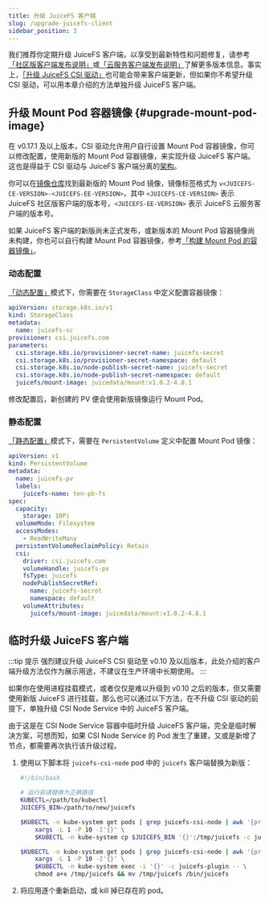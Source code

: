 ```yaml
---
title: 升级 JuiceFS 客户端
slug: /upgrade-juicefs-client
sidebar_position: 3
---
```


我们推荐你定期升级 JuiceFS 客户端，以享受到最新特性和问题修复，请参考[「社区版客户端发布说明」](https://github.com/juicedata/juicefs/releases)或[「云服务客户端发布说明」](https://juicefs.com/docs/zh/cloud/release)了解更多版本信息。事实上，[「升级 JuiceFS CSI 驱动」](./upgrade-csi-driver.md)也可能会带来客户端更新，但如果你不希望升级 CSI 驱动，可以用本章介绍的方法单独升级 JuiceFS 客户端。

## 升级 Mount Pod 容器镜像 {#upgrade-mount-pod-image}

在 v0.17.1 及以上版本，CSI 驱动允许用户自行设置 Mount Pod 容器镜像，你可以修改配置，使用新版的 Mount Pod 容器镜像，来实现升级 JuiceFS 客户端。这也是得益于 CSI 驱动与 JuiceFS 客户端分离的[架构](../introduction.md#architecture)。

你可以在[镜像仓库](https://hub.docker.com/r/juicedata/mount/tags?page=1&ordering=last_updated&name=v)找到最新版的 Mount Pod 镜像，镜像标签格式为 `v<JUICEFS-CE-VERSION>-<JUICEFS-EE-VERSION>`，其中 `<JUICEFS-CE-VERSION>` 表示 JuiceFS 社区版客户端的版本号，`<JUICEFS-EE-VERSION>` 表示 JuiceFS 云服务客户端的版本号。

如果 JuiceFS 客户端的新版尚未正式发布，或新版本的 Mount Pod 容器镜像尚未构建，你也可以自行构建 Mount Pod 容器镜像，参考[「构建 Mount Pod 的容器镜像」](../guide/custom-image.md#build-mount-pod-image)。

### 动态配置

[「动态配置」](../guide/pv.md#dynamic-provisioning)模式下，你需要在 `StorageClass` 中定义配置容器镜像：

```yaml {11}
apiVersion: storage.k8s.io/v1
kind: StorageClass
metadata:
  name: juicefs-sc
provisioner: csi.juicefs.com
parameters:
  csi.storage.k8s.io/provisioner-secret-name: juicefs-secret
  csi.storage.k8s.io/provisioner-secret-namespace: default
  csi.storage.k8s.io/node-publish-secret-name: juicefs-secret
  csi.storage.k8s.io/node-publish-secret-namespace: default
  juicefs/mount-image: juicedata/mount:v1.0.2-4.8.1
```

修改配置后，新创建的 PV 便会使用新版镜像运行 Mount Pod。

### 静态配置

[「静态配置」](../guide/pv.md#static-provisioning)模式下，需要在 `PersistentVolume` 定义中配置 Mount Pod 镜像：

```yaml {22}
apiVersion: v1
kind: PersistentVolume
metadata:
  name: juicefs-pv
  labels:
    juicefs-name: ten-pb-fs
spec:
  capacity:
    storage: 10Pi
  volumeMode: Filesystem
  accessModes:
    - ReadWriteMany
  persistentVolumeReclaimPolicy: Retain
  csi:
    driver: csi.juicefs.com
    volumeHandle: juicefs-pv
    fsType: juicefs
    nodePublishSecretRef:
      name: juicefs-secret
      namespace: default
    volumeAttributes:
      juicefs/mount-image: juicedata/mount:v1.0.2-4.8.1
```

## 临时升级 JuiceFS 客户端

:::tip 提示
强烈建议升级 JuiceFS CSI 驱动至 v0.10 及以后版本，此处介绍的客户端升级方法仅作为展示用途，不建议在生产环境中长期使用。
:::

如果你在使用进程挂载模式，或者仅仅是难以升级到 v0.10 之后的版本，但又需要使用新版 JuiceFS 进行挂载，那么也可以通过以下方法，在不升级 CSI 驱动的前提下，单独升级 CSI Node Service 中的 JuiceFS 客户端。

由于这是在 CSI Node Service 容器中临时升级 JuiceFS 客户端，完全是临时解决方案，可想而知，如果 CSI Node Service 的 Pod 发生了重建，又或是新增了节点，都需要再次执行该升级过程。

1. 使用以下脚本将 `juicefs-csi-node` pod 中的 `juicefs` 客户端替换为新版：

   ```bash
   #!/bin/bash

   # 运行前请替换为正确路径
   KUBECTL=/path/to/kubectl
   JUICEFS_BIN=/path/to/new/juicefs

   $KUBECTL -n kube-system get pods | grep juicefs-csi-node | awk '{print $1}' | \
       xargs -L 1 -P 10 -I'{}' \
       $KUBECTL -n kube-system cp $JUICEFS_BIN '{}':/tmp/juicefs -c juicefs-plugin

   $KUBECTL -n kube-system get pods | grep juicefs-csi-node | awk '{print $1}' | \
       xargs -L 1 -P 10 -I'{}' \
       $KUBECTL -n kube-system exec -i '{}' -c juicefs-plugin -- \
       chmod a+x /tmp/juicefs && mv /tmp/juicefs /bin/juicefs
   ```

2. 将应用逐个重新启动，或 kill 掉已存在的 pod。
